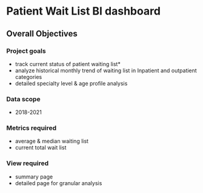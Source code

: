 # Patient Wait List BI dashboard 

## Overall Objectives
### Project goals

* track current status of patient waiting list*
* analyze historical monthly trend of waiting list in Inpatient and outpatient categories
* detailed specialty level & age profile analysis

### Data scope

* 2018-2021

### Metrics required

* average & median waiting list
* current total wait list

### View required

* summary page
* detailed page for granular analysis


